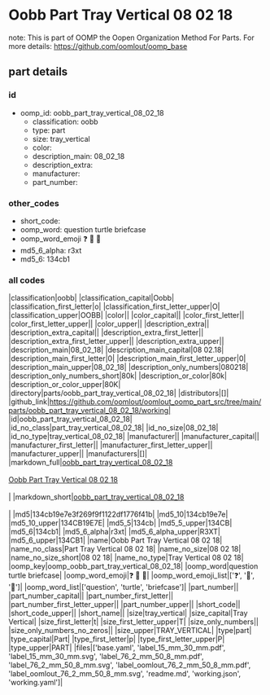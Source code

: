 # Oobb Part Tray Vertical 08 02 18  

note: This is part of OOMP the Oopen Organization Method For Parts. For more details: https://github.com/oomlout/oomp_base

##  part details





### id
* oomp_id: oobb_part_tray_vertical_08_02_18
  * classification: oobb
  * type: part
  * size: tray_vertical
  * color: 
  * description_main: 08_02_18
  * description_extra: 
  * manufacturer: 
  * part_number: 

### other_codes
* short_code: 
* oomp_word: question turtle briefcase
* oomp_word_emoji :question: :turtle: :briefcase:
* md5_6_alpha: r3xt
* md5_6: 134cb1

### all codes 
|classification|oobb|
|classification_capital|Oobb|
|classification_first_letter|o|
|classification_first_letter_upper|O|
|classification_upper|OOBB|
|color||
|color_capital||
|color_first_letter||
|color_first_letter_upper||
|color_upper||
|description_extra||
|description_extra_capital||
|description_extra_first_letter||
|description_extra_first_letter_upper||
|description_extra_upper||
|description_main|08_02_18|
|description_main_capital|08 02.18|
|description_main_first_letter|0|
|description_main_first_letter_upper|0|
|description_main_upper|08_02_18|
|description_only_numbers|080218|
|description_only_numbers_short|80k|
|description_or_color|80k|
|description_or_color_upper|80K|
|directory|parts/oobb_part_tray_vertical_08_02_18|
|distributors|[]|
|github_link|https://github.com/oomlout/oomlout_oomp_part_src/tree/main/parts/oobb_part_tray_vertical_08_02_18/working|
|id|oobb_part_tray_vertical_08_02_18|
|id_no_class|part_tray_vertical_08_02_18|
|id_no_size|08_02_18|
|id_no_type|tray_vertical_08_02_18|
|manufacturer||
|manufacturer_capital||
|manufacturer_first_letter||
|manufacturer_first_letter_upper||
|manufacturer_upper||
|manufacturers|[]|
|markdown_full|[oobb_part_tray_vertical_08_02_18](https://github.com/oomlout/oomlout_oomp_part_src/tree/main/parts/oobb_part_tray_vertical_08_02_18/working)<br>[](https://github.com/oomlout/oomlout_oomp_part_src/tree/main/parts/oobb_part_tray_vertical_08_02_18/working)<br>[Oobb Part Tray Vertical 08 02 18](https://github.com/oomlout/oomlout_oomp_part_src/tree/main/parts/oobb_part_tray_vertical_08_02_18/working)<br><br>|
|markdown_short|[oobb_part_tray_vertical_08_02_18](https://github.com/oomlout/oomlout_oomp_part_src/tree/main/parts/oobb_part_tray_vertical_08_02_18/working)<br><br>|
|md5|134cb19e7e3f269f9f1122df1776f41b|
|md5_10|134cb19e7e|
|md5_10_upper|134CB19E7E|
|md5_5|134cb|
|md5_5_upper|134CB|
|md5_6|134cb1|
|md5_6_alpha|r3xt|
|md5_6_alpha_upper|R3XT|
|md5_6_upper|134CB1|
|name|Oobb Part Tray Vertical 08 02 18|
|name_no_class|Part Tray Vertical 08 02 18|
|name_no_size|08 02 18|
|name_no_size_short|08 02 18|
|name_no_type|Tray Vertical 08 02 18|
|oomp_key|oomp_oobb_part_tray_vertical_08_02_18|
|oomp_word|question turtle briefcase|
|oomp_word_emoji|:question: :turtle: :briefcase:|
|oomp_word_emoji_list|[':question:', ':turtle:', ':briefcase:']|
|oomp_word_list|['question', 'turtle', 'briefcase']|
|part_number||
|part_number_capital||
|part_number_first_letter||
|part_number_first_letter_upper||
|part_number_upper||
|short_code||
|short_code_upper||
|short_name||
|size|tray_vertical|
|size_capital|Tray Vertical|
|size_first_letter|t|
|size_first_letter_upper|T|
|size_only_numbers||
|size_only_numbers_no_zeros||
|size_upper|TRAY_VERTICAL|
|type|part|
|type_capital|Part|
|type_first_letter|p|
|type_first_letter_upper|P|
|type_upper|PART|
|files|['base.yaml', 'label_15_mm_30_mm.pdf', 'label_15_mm_30_mm.svg', 'label_76_2_mm_50_8_mm.pdf', 'label_76_2_mm_50_8_mm.svg', 'label_oomlout_76_2_mm_50_8_mm.pdf', 'label_oomlout_76_2_mm_50_8_mm.svg', 'readme.md', 'working.json', 'working.yaml']|
